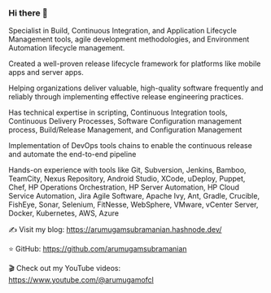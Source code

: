 ### Hi there 👋

Specialist in Build, Continuous Integration, and Application Lifecycle Management tools, agile development methodologies, and Environment Automation lifecycle management.

Created a well-proven release lifecycle framework for platforms like mobile apps and server apps. 

Helping organizations deliver valuable, high-quality software frequently and reliably through implementing effective release engineering practices.

Has technical expertise in scripting, Continuous Integration tools, Continuous Delivery Processes, Software Configuration management process, Build/Release Management, and Configuration Management 

Implementation of DevOps tools chains to enable the continuous release and automate the end-to-end pipeline

Hands-on experience with tools like Git, Subversion, Jenkins, Bamboo, TeamCity, Nexus Repository, Android Studio, XCode, uDeploy, Puppet, Chef, HP Operations Orchestration, HP Server Automation, HP Cloud Service Automation, Jira Agile Software, Apache Ivy, Ant, Gradle, Crucible, FishEye, Sonar, Selenium, FitNesse, WebSphere, VMware, vCenter Server, Docker, Kubernetes, AWS, Azure

✍️ Visit my blog: https://arumugamsubramanian.hashnode.dev/

⭐ GitHub: https://github.com/arumugamsubramanian

🎬 Check out my YouTube videos: https://www.youtube.com/@arumugamofcl
